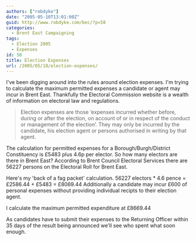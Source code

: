 ```yaml
---
authors: ["robdyke"]
date: "2005-05-10T13:01:00Z"
guid: http://www.robdyke.com/bec/?p=58
categories:
  - Brent East Campaigning
tags:
  - Election 2005
  - Expenses
id: 58
title: Election Expenses
url: /2005/05/10/election-expenses/
---
```

I've been digging around into the rules around election expenses. I'm trying to calculate the maximum permitted expenses a candidate or agent may incur in Brent East. Thankfully the Electoral Commission website is a wealth of information on electoral law and regulations.

> Election expenses are those ‘expenses incurred whether before, during or after the election, on account of or in respect of the conduct or management of the election’. They may only be incurred by the candidate, his election agent or persons authorised in writing by that agent.

The calculation for permitted expenses for a Borough/Burgh/District Constituency is £5483 plus 4.6p per elector. So how many electors are there in Brent East? According to Brent Council Electoral Services there are 56227 persons on the Electoral Roll for Brent East.

Here's my 'back of a fag packet' calculation. 56227 electors * 4.6 pence = £2586.44 + £5483 = £8069.44 Additionally a candidate may incur £600 of personal expenses without providing individual recipts to their election agent.

I calculate the maximum permitted expenditure at £8669.44

As candidates have to submit their expenses to the Returning Officer within 35 days of the result being announced we'll see who spent what soon enough.